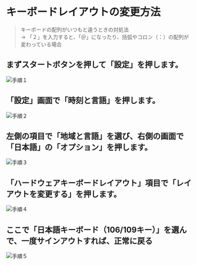 # キーボードレイアウトの変更方法

> キーボードの配列がいつもと違うときの対処法  
> → 「２」を入力すると、「＠」になったり、括弧やコロン（：）の配列が変わっている場合  

## まずスタートボタンを押して「設定」を押します。  
![手順１](https://hirogura.com/wp-content/uploads/2016/07/keyboard-01-300x279.png "01")

## 「設定」画面で「時刻と言語」を押します。  
![手順２](https://hirogura.com/wp-content/uploads/2016/07/keyboard-02-300x235.png "02")

## 左側の項目で「地域と言語」を選び、右側の画面で「日本語」の「オプション」を押します。  
![手順３](https://hirogura.com/wp-content/uploads/2016/07/keyboard-03-300x237.png "03")

## 「ハードウェアキーボードレイアウト」項目で「レイアウトを変更する」を押します。  
![手順４](https://hirogura.com/wp-content/uploads/2016/07/keyboard-04-300x236.png "04")

## ここで「日本語キーボード（106/109キー）」を選んで、一度サインアウトすれば、正常に戻る  
![手順５](https://hirogura.com/wp-content/uploads/2016/07/keyboard-05-300x237.png "05")

